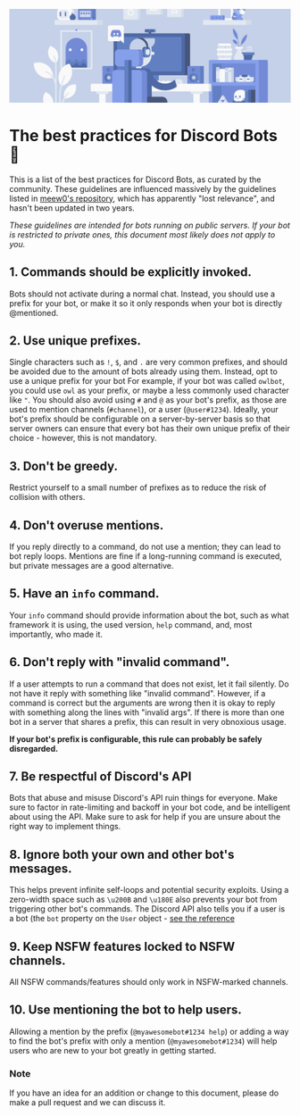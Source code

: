 ![](assets/practices.png)

# The best practices for Discord Bots :robot:

This is a list of the best practices for Discord Bots, as curated by the community. These guidelines are influenced massively by the guidelines listed in [meew0's repository](https://github.com/meew0/discord-bot-best-practices), which has apparently "lost relevance", and hasn't been updated in two years.

*These guidelines are intended for bots running on public servers. If your bot is restricted to private ones, this document most likely does not apply to you.*

## 1. Commands should be explicitly invoked.

Bots should not activate during a normal chat. Instead, you should use a prefix for your bot, or make it so it only responds when your bot is directly @mentioned.

## 2. Use unique prefixes.

Single characters such as `!`, `$`, and `.` are very common prefixes, and should be avoided due to the amount of bots already using them. Instead, opt to use a unique prefix for your bot For example, if your bot was called `owlbot`, you could use `owl` as your prefix, or maybe a less commonly used character like `"`. You should also avoid using `#` and `@` as your bot's prefix, as those are used to mention channels (`#channel`), or a user (`@user#1234`). Ideally, your bot's prefix should be configurable on a server-by-server basis so that server owners can ensure that every bot has their own unique prefix of their choice - however, this is not mandatory.

## 3. Don't be greedy.

Restrict yourself to a small number of prefixes as to reduce the risk of collision with others.

## 4. Don't overuse mentions.

If you reply directly to a command, do not use a mention; they can lead to bot reply loops. Mentions are fine if a long-running command is executed, but private messages are a good alternative.

## 5. Have an `info` command.

Your `info` command should provide information about the bot, such as what framework it is using, the used version, `help` command, and, most importantly, who made it.

## 6. Don't reply with "invalid command".

If a user attempts to run a command that does not exist, let it fail silently. Do not have it reply with something like "invalid command". However, if a command is correct but the arguments are wrong then it is okay to reply with something along the lines with "invalid args". If there is more than one bot in a server that shares a prefix, this can result in very obnoxious usage.

**If your bot's prefix is configurable, this rule can probably be safely disregarded.**

## 7. Be respectful of Discord's API

Bots that abuse and misuse Discord's API ruin things for everyone. Make sure to factor in rate-limiting and backoff in your bot code, and be intelligent about using the API. Make sure to ask for help if you are unsure about the right way to implement things.

## 8. Ignore both your own and other bot's messages.

This helps prevent infinite self-loops and potential security exploits. Using a zero-width space such as `\u200B` and `\u180E` also prevents your bot from triggering other bot's commands. The Discord API also tells you if a user is a bot (the `bot` property on the `User` object - [see the reference](https://discordapp.com/developers/docs/resources/user#user-object)

## 9. Keep NSFW features locked to NSFW channels.

All NSFW commands/features should only work in NSFW-marked channels.

## 10. Use mentioning the bot to help users.

Allowing a mention by the prefix (`@myawesomebot#1234 help`) or adding a way to find the bot's prefix with only a mention (`@myawesomebot#1234`) will help users who are new to your bot greatly in getting started.

### Note

If you have an idea for an addition or change to this document, please do make a pull request and we can discuss it.
